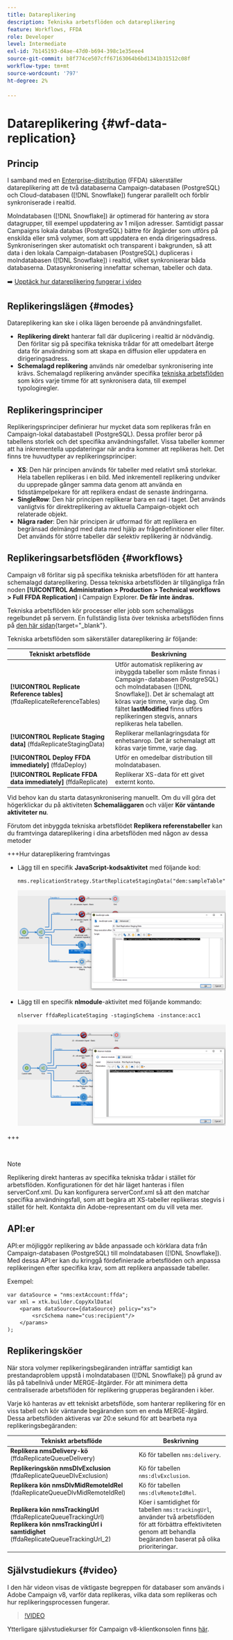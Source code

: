 ```yaml
---
title: Datareplikering
description: Tekniska arbetsflöden och datareplikering
feature: Workflows, FFDA
role: Developer
level: Intermediate
exl-id: 7b145193-d4ae-47d0-b694-398c1e35eee4
source-git-commit: b8f774ce507cff67163064b6bd1341b31512c08f
workflow-type: tm+mt
source-wordcount: '797'
ht-degree: 2%

---
```



# Datareplikering {#wf-data-replication}

## Princip

I samband med en [Enterprise-distribution](enterprise-deployment.md) (FFDA) säkerställer datareplikering att de två databaserna Campaign-databasen (PostgreSQL) och Cloud-databasen ([!DNL Snowflake]) fungerar parallellt och förblir synkroniserade i realtid.

Molndatabasen ([!DNL Snowflake]) är optimerad för hantering av stora datagrupper, till exempel uppdatering av 1 miljon adresser. Samtidigt passar Campaigns lokala databas (PostgreSQL) bättre för åtgärder som utförs på enskilda eller små volymer, som att uppdatera en enda dirigeringsadress. Synkroniseringen sker automatiskt och transparent i bakgrunden, så att data i den lokala Campaign-databasen (PostgreSQL) dupliceras i molndatabasen ([!DNL Snowflake]) i realtid, vilket synkroniserar båda databaserna. Datasynkronisering innefattar scheman, tabeller och data.

➡️ [Upptäck hur datareplikering fungerar i video](#video)

## Replikeringslägen {#modes}

Datareplikering kan ske i olika lägen beroende på användningsfallet.

* **Replikering direkt** hanterar fall där duplicering i realtid är nödvändig. Den förlitar sig på specifika tekniska trådar för att omedelbart återge data för användning som att skapa en diffusion eller uppdatera en dirigeringsadress.
* **Schemalagd replikering** används när omedelbar synkronisering inte krävs. Schemalagd replikering använder specifika [tekniska arbetsflöden](#workflows) som körs varje timme för att synkronisera data, till exempel typologiregler.

## Replikeringsprinciper

Replikeringsprinciper definierar hur mycket data som replikeras från en Campaign-lokal databastabell (PostgreSQL). Dessa profiler beror på tabellens storlek och det specifika användningsfallet. Vissa tabeller kommer att ha inkrementella uppdateringar när andra kommer att replikeras helt. Det finns tre huvudtyper av replikeringsprinciper:

* **XS**: Den här principen används för tabeller med relativt små storlekar. Hela tabellen replikeras i en bild. Med inkrementell replikering undviker du upprepade gånger samma data genom att använda en tidsstämpelpekare för att replikera endast de senaste ändringarna.
* **SingleRow**: Den här principen replikerar bara en rad i taget. Det används vanligtvis för direktreplikering av aktuella Campaign-objekt och relaterade objekt.
* **Några rader**: Den här principen är utformad för att replikera en begränsad delmängd med data med hjälp av frågedefinitioner eller filter. Det används för större tabeller där selektiv replikering är nödvändig.

## Replikeringsarbetsflöden {#workflows}

Campaign v8 förlitar sig på specifika tekniska arbetsflöden för att hantera schemalagd datareplikering. Dessa tekniska arbetsflöden är tillgängliga från noden **[!UICONTROL Administration > Production > Technical workflows > Full FFDA Replication]** i Campaign Explorer. **De får inte ändras.**

Tekniska arbetsflöden kör processer eller jobb som schemaläggs regelbundet på servern. En fullständig lista över tekniska arbetsflöden finns på [den här sidan](https://experienceleague.adobe.com/docs/campaign/automation/workflows/introduction/wf-type/technical-workflows.html){target="_blank"}.

Tekniska arbetsflöden som säkerställer datareplikering är följande:

| Tekniskt arbetsflöde | Beskrivning |
|------|-----------|
| **[!UICONTROL Replicate Reference tables]** (ffdaReplicateReferenceTables) | Utför automatisk replikering av inbyggda tabeller som måste finnas i Campaign-databasen (PostgreSQL) och molndatabasen ([!DNL Snowflake]). Det är schemalagt att köras varje timme, varje dag. Om fältet **lastModified** finns utförs replikeringen stegvis, annars replikeras hela tabellen. |
| **[!UICONTROL Replicate Staging data]** (ffdaReplicateStagingData) | Replikerar mellanlagringsdata för enhetsanrop. Det är schemalagt att köras varje timme, varje dag. |
| **[!UICONTROL Deploy FFDA immediately]** (ffdaDeploy) | Utför en omedelbar distribution till molndatabasen. |
| **[!UICONTROL Replicate FFDA data immediately]** (ffdaReplicate) | Replikerar XS-data för ett givet externt konto. |

Vid behov kan du starta datasynkronisering manuellt. Om du vill göra det högerklickar du på aktiviteten **Schemaläggaren** och väljer **Kör väntande aktiviteter nu**.

Förutom det inbyggda tekniska arbetsflödet **Replikera referenstabeller** kan du framtvinga datareplikering i dina arbetsflöden med någon av dessa metoder

+++Hur datareplikering framtvingas

* Lägg till en specifik **JavaScript-kodsaktivitet** med följande kod:

  ```
  nms.replicationStrategy.StartReplicateStagingData("dem:sampleTable")
  ```

  ![](assets/jscode.png)

* Lägg till en specifik **nlmodule**-aktivitet med följande kommando:

  ```
  nlserver ffdaReplicateStaging -stagingSchema -instance:acc1
  ```

  ![](assets/nlmodule.png)

+++

<br/>

>[!NOTE]
>
>Replikering direkt hanteras av specifika tekniska trådar i stället för arbetsflöden. Konfigurationen för det här läget hanteras i filen serverConf.xml. Du kan konfigurera serverConf.xml så att den matchar specifika användningsfall, som att begära att XS-tabeller replikeras stegvis i stället för helt. Kontakta din Adobe-representant om du vill veta mer.

## API:er

API:er möjliggör replikering av både anpassade och körklara data från Campaign-databasen (PostgreSQL) till molndatabasen ([!DNL Snowflake]). Med dessa API:er kan du kringgå fördefinierade arbetsflöden och anpassa replikeringen efter specifika krav, som att replikera anpassade tabeller.

Exempel:

```
var dataSource = "nms:extAccount:ffda";
var xml = xtk.builder.CopyXxlData(
    <params dataSource={dataSource} policy="xs">
        <srcSchema name="cus:recipient"/>
    </params>
);
```

## Replikeringsköer

När stora volymer replikeringsbegäranden inträffar samtidigt kan prestandaproblem uppstå i molndatabasen ([!DNL Snowflake]) på grund av lås på tabellnivå under MERGE-åtgärder. För att minimera detta centraliserade arbetsflöden för replikering grupperas begäranden i köer.

Varje kö hanteras av ett tekniskt arbetsflöde, som hanterar replikering för en viss tabell och kör väntande begäranden som en enda MERGE-åtgärd. Dessa arbetsflöden aktiveras var 20:e sekund för att bearbeta nya replikeringsbegäranden:

| Tekniskt arbetsflöde | Beskrivning |
|------|-----------|
| **Replikera nmsDelivery-kö** (ffdaReplicateQueueDelivery) | Kö för tabellen `nms:delivery`. |
| **Replikeringskön nmsDlvExclusion** (ffdaReplicateQueueDlvExclusion) | Kö för tabellen `nms:dlvExclusion`. |
| **Replikera kön nmsDlvMidRemoteIdRel** (fdaReplicateQueueDlvMidRemoteIdRel) | Kö för tabellen `nms:dlvRemoteIdRel`. |
| **Replikera kön nmsTrackingUrl** (ffdaReplicateQueueTrackingUrl)<br/>**Replikera kön nmsTrackingUrl i samtidighet** (ffdaReplicateQueueTrackingUrl_2) | Köer i samtidighet för tabellen `nms:trackingUrl`, använder två arbetsflöden för att förbättra effektiviteten genom att behandla begäranden baserat på olika prioriteringar. |

## Självstudiekurs {#video}

I den här videon visas de viktigaste begreppen för databaser som används i Adobe Campaign v8, varför data replikeras, vilka data som replikeras och hur replikeringsprocessen fungerar.

>[!VIDEO](https://video.tv.adobe.com/v/334460?quality=12)

Ytterligare självstudiekurser för Campaign v8-klientkonsolen finns [här](https://experienceleague.adobe.com/en/docs/campaign-learn/tutorials/overview).
